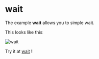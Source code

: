 # wait

The example **wait** allows you to simple wait.

This looks like this:

 ![wait](/img/examples/wait.png) 

Try it at <a href='/../automation/loadexample/wait' target='_blank'>wait</a> !



